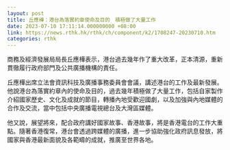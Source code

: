 ```yaml
---
layout: post
title: 丘應樺：港台為落實約章使命及目的　積極做了大量工作
date: 2023-07-10 17:11:14.000000000 +08:00
link: https://news.rthk.hk/rthk/ch/component/k2/1708247-20230710.htm
categories: rthk
---
```


商務及經濟發展局局長丘應樺表示，港台過去幾年作了重大改革，正本清源，重新貫徹履行政府部門及公共廣播機構的責任。

丘應樺出席立法會資訊科技及廣播事務委員會會議，講述港台的工作及最新發展。他說港台為落實約章內的使命及目的，過去幾年積極做了大量工作，包括自家製作介紹國家歷史、文化及成就的節目，轉播內地受歡迎國劇，以及加強與內地媒體的合作及交流，當中包括中央廣播電視總台及大灣區媒體。

他又說，展望將來，配合政府講好國家故事、香港故事，將是香港電台的工作大重點。隨著香港復常，港台會透過跨媒體的廣播，進一步協助強化政府訊息發放，將國家與香港最新面貌及各範疇的成就，推廣至世界各地。
